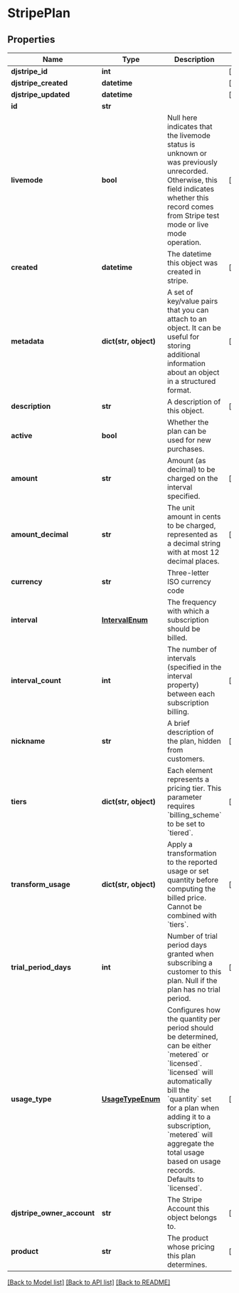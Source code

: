 # StripePlan


## Properties
Name | Type | Description | Notes
------------ | ------------- | ------------- | -------------
**djstripe_id** | **int** |  | [readonly] 
**djstripe_created** | **datetime** |  | [readonly] 
**djstripe_updated** | **datetime** |  | [readonly] 
**id** | **str** |  | 
**livemode** | **bool** | Null here indicates that the livemode status is unknown or was previously unrecorded. Otherwise, this field indicates whether this record comes from Stripe test mode or live mode operation. | [optional] 
**created** | **datetime** | The datetime this object was created in stripe. | [optional] 
**metadata** | **dict(str, object)** | A set of key/value pairs that you can attach to an object. It can be useful for storing additional information about an object in a structured format. | [optional] 
**description** | **str** | A description of this object. | [optional] 
**active** | **bool** | Whether the plan can be used for new purchases. | 
**amount** | **str** | Amount (as decimal) to be charged on the interval specified. | [optional] 
**amount_decimal** | **str** | The unit amount in cents to be charged, represented as a decimal string with at most 12 decimal places. | [optional] 
**currency** | **str** | Three-letter ISO currency code | 
**interval** | [**IntervalEnum**](IntervalEnum.md) | The frequency with which a subscription should be billed. | 
**interval_count** | **int** | The number of intervals (specified in the interval property) between each subscription billing. | [optional] 
**nickname** | **str** | A brief description of the plan, hidden from customers. | [optional] 
**tiers** | **dict(str, object)** | Each element represents a pricing tier. This parameter requires &#x60;billing_scheme&#x60; to be set to &#x60;tiered&#x60;. | [optional] 
**transform_usage** | **dict(str, object)** | Apply a transformation to the reported usage or set quantity before computing the billed price. Cannot be combined with &#x60;tiers&#x60;. | [optional] 
**trial_period_days** | **int** | Number of trial period days granted when subscribing a customer to this plan. Null if the plan has no trial period. | [optional] 
**usage_type** | [**UsageTypeEnum**](UsageTypeEnum.md) | Configures how the quantity per period should be determined, can be either &#x60;metered&#x60; or &#x60;licensed&#x60;. &#x60;licensed&#x60; will automatically bill the &#x60;quantity&#x60; set for a plan when adding it to a subscription, &#x60;metered&#x60; will aggregate the total usage based on usage records. Defaults to &#x60;licensed&#x60;. | [optional] 
**djstripe_owner_account** | **str** | The Stripe Account this object belongs to. | [optional] 
**product** | **str** | The product whose pricing this plan determines. | [optional] 

[[Back to Model list]](../README.md#documentation-for-models) [[Back to API list]](../README.md#documentation-for-api-endpoints) [[Back to README]](../README.md)


